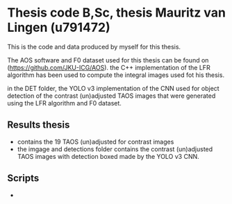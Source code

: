 # Thesis code B,Sc, thesis Mauritz van Lingen (u791472)

This is the code and data produced by myself for this thesis.

The AOS software and F0 dataset used for this thesis can be found on (https://github.com/JKU-ICG/AOS). the C++ implementation of the LFR algorithm has been used to compute the integral images used fot his thesis. 

in the DET folder, the YOLO v3 implementation of the CNN used for object detection of the contrast (un)adjusted TAOS images that were generated using the LFR algorithm and F0 dataset.

## Results thesis

- contains the 19 TAOS (un)adjusted for contrast images
- the imgage and detections folder contains the contrast (un)adjusted TAOS images with detection boxed made by the YOLO v3 CNN.

## Scripts
- 

